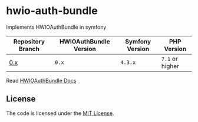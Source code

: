 # hwio-auth-bundle

Implements HWIOAuthBundle in symfony

| Repository Branch | HWIOAuthBundle Version | Symfony Version | PHP Version     |
|-------------------|------------------------|-----------------|-----------------|
| [0.x][1]          | `0.x`                  | `4.3.x`         | `7.1` or higher |

[1]: https://github.com/habibun/hwio-auth-bundle/tree/0.x

Read [HWIOAuthBundle Docs](https://github.com/hwi/HWIOAuthBundle/tree/master/docs)


## License
The code is licensed under the [MIT License](https://github.com/habibun/hwio-auth-bundle/blob/master/LICENSE).
